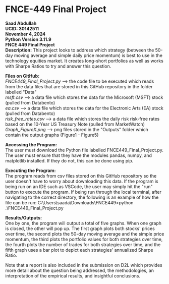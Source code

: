 # FNCE-449 Final Project

**Saad Abdullah**  
**UCID: 30142511**  
**November 4, 2024**  
**Python Version 3.11.9**  
**FNCE 449 Final Project**  
**Description:** This project looks to address which strategy (between the 50-day moving average and simple daily price momentum) is best to use in the technology equities market. It creates long-short portfolios as well as works with Sharpe Ratios to try and answer this question.

**Files on GitHub:**  
_FNCE449_Final_Project.py_ --> the code file to be executed which reads from the data files that are stored in this GitHub repository in the folder labelled "Data"  
_msft.csv_ --> a data file which stores the data for the Microsoft (MSFT) stock (pulled from Databento)  
_ea.csv_ --> a data file which stores the data for the Electronic Arts (EA) stock (pulled from Databento)  
_risk_free_rates.csv_ --> a data file which stores the daily risk risk-free rates based on the 10-Year US Treasury Note (pulled from MarketWatch)  
_Graph_FigureX.png_ --> png files stored in the "Outputs" folder which contain the output graphs (Figure1 - Figure5)

**Accessing the Program:**  
The user must download the Python file labelled FNCE449_Final_Project.py. The user must ensure that they have the modules pandas, numpy, and matplotlib installed. If they do not, this can be done using pip.

**Executing the Program:**  
The program reads from csv files stored on this GitHub repository so the user doesn't have to worry about downloading this data. If the program is being run on an IDE such as VSCode, the user may simply hit the "run" button to execute the program. If being run through the local terminal, after navigating to the correct directory, the following is an example of how the file can be run: C:\Users\saada\Downloads\FNCE449>python .\FNCE449_Final_Project.py

**Results/Outputs:**  
One by one, the program will output a total of five graphs. When one graph is closed, the other will pop up. The first graph plots both stocks' prices over time, the second plots the 50-day moving average and the simple price momentum, the third plots the portfolio values for both strategies over time, the fourth plots the number of trades for both strategies over time, and the fifth graph uses a bar plot to depict each strategies' annualized Sharpe Ratio.  

Note that a report is also included in the submission on D2L which provides more detail about the question being addressed, the methodologies, an interpretation of the empirical results, and insightful conclusions.
